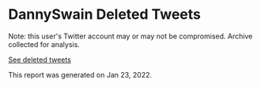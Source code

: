 # DannySwain Deleted Tweets
Note: this user's Twitter account may or may not be compromised. Archive collected for analysis.  

[See deleted tweets](https://github.com/TwitterArchives/DannySwain/blob/main/Account/DannySwainDeletedTweets.md)

This report was generated on Jan 23, 2022.
